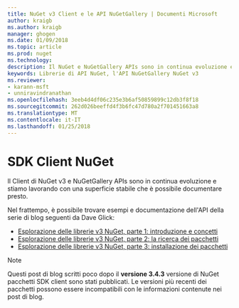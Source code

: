 ```yaml
---
title: NuGet v3 Client e le API NuGetGallery | Documenti Microsoft
author: kraigb
ms.author: kraigb
manager: ghogen
ms.date: 01/09/2018
ms.topic: article
ms.prod: nuget
ms.technology: 
description: Il NuGet e NuGetGallery APIs sono in continua evoluzione e non ancora documentati, ma esempi sono disponibili nel blog di Dave Glick.
keywords: Librerie di API NuGet, l'API NuGetGallery NuGet v3
ms.reviewer:
- karann-msft
- unniravindranathan
ms.openlocfilehash: 3eeb4d4df06c235e3b6af50859899c12db3f8f18
ms.sourcegitcommit: 262d026beeffd4f3b6fc47d780a2f701451663a8
ms.translationtype: MT
ms.contentlocale: it-IT
ms.lasthandoff: 01/25/2018
---
```

# <a name="nuget-client-sdk"></a>SDK Client NuGet

Il Client di NuGet v3 e NuGetGallery APIs sono in continua evoluzione e stiamo lavorando con una superficie stabile che è possibile documentare presto.

Nel frattempo, è possibile trovare esempi e documentazione dell'API della serie di blog seguenti da Dave Glick:

- [Esplorazione delle librerie v3 NuGet, parte 1: introduzione e concetti](http://daveaglick.com/posts/exploring-the-nuget-v3-libraries-part-1)
- [Esplorazione delle librerie v3 NuGet, parte 2: la ricerca dei pacchetti](http://daveaglick.com/posts/exploring-the-nuget-v3-libraries-part-2)
- [Esplorazione delle librerie v3 NuGet, parte 3: installazione dei pacchetti](http://daveaglick.com/posts/exploring-the-nuget-v3-libraries-part-3)

> [!Note]
> Questi post di blog scritti poco dopo il **versione 3.4.3** versione di NuGet pacchetti SDK client sono stati pubblicati.
> Le versioni più recenti dei pacchetti possono essere incompatibili con le informazioni contenute nei post di blog.
